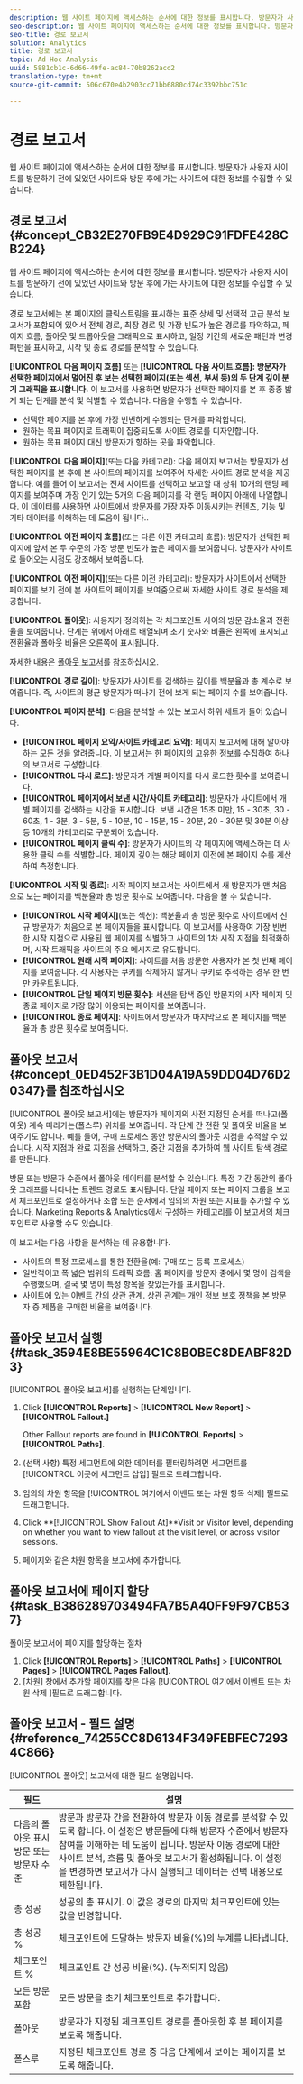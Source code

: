 ```yaml
---
description: 웹 사이트 페이지에 액세스하는 순서에 대한 정보를 표시합니다. 방문자가 사용자 사이트를 방문하기 전에 있었던 사이트와 방문 후에 가는 사이트에 대한 정보를 수집할 수 있습니다.
seo-description: 웹 사이트 페이지에 액세스하는 순서에 대한 정보를 표시합니다. 방문자가 사용자 사이트를 방문하기 전에 있었던 사이트와 방문 후에 가는 사이트에 대한 정보를 수집할 수 있습니다.
seo-title: 경로 보고서
solution: Analytics
title: 경로 보고서
topic: Ad Hoc Analysis
uuid: 5881cb1c-6d66-49fe-ac84-70b8262acd2
translation-type: tm+mt
source-git-commit: 506c670e4b2903cc71bb6880cd74c3392bbc751c

---
```



# 경로 보고서

웹 사이트 페이지에 액세스하는 순서에 대한 정보를 표시합니다. 방문자가 사용자 사이트를 방문하기 전에 있었던 사이트와 방문 후에 가는 사이트에 대한 정보를 수집할 수 있습니다.

## 경로 보고서 {#concept_CB32E270FB9E4D929C91FDFE428CB224}

웹 사이트 페이지에 액세스하는 순서에 대한 정보를 표시합니다. 방문자가 사용자 사이트를 방문하기 전에 있었던 사이트와 방문 후에 가는 사이트에 대한 정보를 수집할 수 있습니다.

경로 보고서에는 본 페이지의 클릭스트림을 표시하는 표준 상세 및 선택적 고급 분석 보고서가 포함되어 있어서 전체 경로, 최장 경로 및 가장 빈도가 높은 경로를 파악하고, 페이지 흐름, 폴아웃 및 드롭아웃을 그래픽으로 표시하고, 일정 기간의 새로운 패턴과 변경 패턴을 표시하고, 시작 및 종료 경로를 분석할 수 있습니다.

**[!UICONTROL 다음 페이지 흐름]** 또는 **[!UICONTROL 다음 사이트 흐름]: 방문자가 선택한 페이지에서 멀어진 후 보는 선택한 페이지(또는 섹션, 부서 등)의 두 단계 깊이 분기 그래픽을 표시합니다.** 이 보고서를 사용하면 방문자가 선택한 페이지를 본 후 종종 밟게 되는 단계를 분석 및 식별할 수 있습니다. 다음을 수행할 수 있습니다.

* 선택한 페이지를 본 후에 가장 빈번하게 수행되는 단계를 파악합니다.
* 원하는 목표 페이지로 트래픽이 집중되도록 사이트 경로를 디자인합니다.
* 원하는 목표 페이지 대신 방문자가 향하는 곳을 파악합니다.

**[!UICONTROL 다음 페이지]**(또는 다음 카테고리): 다음 페이지 보고서는 방문자가 선택한 페이지를 본 후에 본 사이트의 페이지를 보여주어 자세한 사이트 경로 분석을 제공합니다. 예를 들어 이 보고서는 전체 사이트를 선택하고 보고할 때 상위 10개의 랜딩 페이지를 보여주며 가장 인기 있는 5개의 다음 페이지를 각 랜딩 페이지 아래에 나열합니다. 이 데이터를 사용하면 사이트에서 방문자를 가장 자주 이동시키는 컨텐츠, 기능 및 기타 데이터를 이해하는 데 도움이 됩니다..

**[!UICONTROL 이전 페이지 흐름]**(또는 다른 이전 카테고리 흐름): 방문자가 선택한 페이지에 앞서 본 두 수준의 가장 방문 빈도가 높은 페이지를 보여줍니다. 방문자가 사이트로 들어오는 시점도 강조해서 보여줍니다.

**[!UICONTROL 이전 페이지]**(또는 다른 이전 카테고리): 방문자가 사이트에서 선택한 페이지를 보기 전에 본 사이트의 페이지를 보여줌으로써 자세한 사이트 경로 분석을 제공합니다.

**[!UICONTROL 폴아웃]**: 사용자가 정의하는 각 체크포인트 사이의 방문 감소율과 전환율을 보여줍니다. 단계는 위에서 아래로 배열되며 초기 숫자와 비율은 왼쪽에 표시되고 전환율과 폴아웃 비율은 오른쪽에 표시됩니다.

자세한 내용은  [폴아웃 보고서](../../analyze/ad-hoc-analysis/c-reports-paths.md#concept_0ED452F3B1D04A19A59DD04D76D20347)를 참조하십시오.

**[!UICONTROL 경로 길이]**: 방문자가 사이트를 검색하는 깊이를 백분율과 총 계수로 보여줍니다. 즉, 사이트의 평균 방문자가 떠나기 전에 보게 되는 페이지 수를 보여줍니다.

**[!UICONTROL 페이지 분석]**: 다음을 분석할 수 있는 보고서 하위 세트가 들어 있습니다.

* **[!UICONTROL 페이지 요약/사이트 카테고리 요약]**: 페이지 보고서에 대해 알아야 하는 모든 것을 알려줍니다. 이 보고서는 한 페이지의 고유한 정보를 수집하여 하나의 보고서로 구성합니다.
* **[!UICONTROL 다시 로드]**: 방문자가 개별 페이지를 다시 로드한 횟수를 보여줍니다.
* **[!UICONTROL 페이지에서 보낸 시간/사이트 카테고리]**: 방문자가 사이트에서 개별 페이지를 검색하는 시간을 표시합니다. 보낸 시간은 15초 미만, 15 - 30초, 30 - 60초, 1 - 3분, 3 - 5분, 5 - 10분, 10 - 15분, 15 - 20분, 20 - 30분 및 30분 이상 등 10개의 카테고리로 구분되어 있습니다.
* **[!UICONTROL 페이지 클릭 수]**: 방문자가 사이트의 각 페이지에 액세스하는 데 사용한 클릭 수를 식별합니다. 페이지 깊이는 해당 페이지 이전에 본 페이지 수를 계산하여 측정합니다.

**[!UICONTROL 시작 및 종료]**: 시작 페이지 보고서는 사이트에서 새 방문자가 맨 처음으로 보는 페이지를 백분율과 총 방문 횟수로 보여줍니다.  다음을 볼 수 있습니다.

* **[!UICONTROL 시작 페이지]**(또는 섹션): 백분율과 총 방문 횟수로 사이트에서 신규 방문자가 처음으로 본 페이지들을 표시합니다. 이 보고서를 사용하여 가장 빈번한 시작 지점으로 사용된 웹 페이지를 식별하고 사이트의 1차 시작 지점을 최적화하며, 시작 트래픽을 사이트의 주요 메시지로 유도합니다.
* **[!UICONTROL 원래 시작 페이지]**: 사이트를 처음 방문한 사용자가 본 첫 번째 페이지를 보여줍니다. 각 사용자는 쿠키를 삭제하지 않거나 쿠키로 추적하는 경우 한 번만 카운트됩니다.
* **[!UICONTROL 단일 페이지 방문 횟수]**: 세션을 탐색 중인 방문자의 시작 페이지 및 종료 페이지로 가장 많이 이용되는 페이지를 보여줍니다.
* **[!UICONTROL 종료 페이지]**: 사이트에서 방문자가 마지막으로 본 페이지를 백분율과 총 방문 횟수로 보여줍니다.

## 폴아웃 보고서{#concept_0ED452F3B1D04A19A59DD04D76D20347}를 참조하십시오 

[!UICONTROL 폴아웃 보고서]에는 방문자가 페이지의 사전 지정된 순서를 떠나고(폴아웃) 계속 따라가는(폴스루) 위치를 보여줍니다. 각 단계 간 전환 및 폴아웃 비율을 보여주기도 합니다. 예를 들어, 구매 프로세스 동안 방문자의 폴아웃 지점을 추적할 수 있습니다. 시작 지점과 완료 지점을 선택하고, 중간 지점을 추가하여 웹 사이트 탐색 경로를 만듭니다.

<!-- 

c_reports_fallout.xml

 -->

방문 또는 방문자 수준에서 폴아웃 데이터를 분석할 수 있습니다. 특정 기간 동안의 폴아웃 그래프를 나타내는 트렌드 경로도 표시됩니다. 단일 페이지 또는 페이지 그룹을 보고서 체크포인트로 설정하거나 조합 또는 순서에서 임의의 차원 또는 지표를 추가할 수 있습니다. Marketing Reports &amp; Analytics에서 구성하는 카테고리를 이 보고서의 체크포인트로 사용할 수도 있습니다.

이 보고서는 다음 사항을 분석하는 데 유용합니다.

* 사이트의 특정 프로세스를 통한 전환율(예: 구매 또는 등록 프로세스)
* 일반적이고 폭 넓은 범위의 트래픽 흐름: 홈 페이지를 방문자 중에서 몇 명이 검색을 수행했으며, 결국 몇 명이 특정 항목을 찾았는가를 표시합니다.
* 사이트에 있는 이벤트 간의 상관 관계. 상관 관계는 개인 정보 보호 정책을 본 방문자 중 제품을 구매한 비율을 보여줍니다.

## 폴아웃 보고서 실행 {#task_3594E8BE55964C1C8B0BEC8DEABF82D3}

[!UICONTROL 폴아웃 보고서]를 실행하는 단계입니다.

<!-- 

t_fallout.xml

 -->

1. Click **[!UICONTROL Reports]** &gt; **[!UICONTROL New Report]** &gt; **[!UICONTROL Fallout.]**

   Other Fallout reports are found in **[!UICONTROL Reports]** &gt; **[!UICONTROL Paths]**.

1. (선택 사항) 특정 세그먼트에 의한 데이터를 필터링하려면 세그먼트를 [!UICONTROL 이곳에 세그먼트 삽입] 필드로 드래그합니다.
1. 임의의 차원 항목을 [!UICONTROL 여기에서 이벤트 또는 차원 항목 삭제] 필드로 드래그합니다.
1. Click **[!UICONTROL Show Fallout At]**Visit or Visitor level, depending on whether you want to view fallout at the visit level, or across visitor sessions.
1. 페이지와 같은 차원 항목을 보고서에 추가합니다.

## 폴아웃 보고서에 페이지 할당 {#task_B386289703494FA7B5A40FF9F97CB537}

폴아웃 보고서에 페이지를 할당하는 절차

<!-- 

t_fallout_assign_pages.xml

 -->

1. Click **[!UICONTROL Reports]** &gt; **[!UICONTROL Paths]** &gt; **[!UICONTROL Pages]** &gt; **[!UICONTROL Pages Fallout]**.
1.  [차원] 창에서 추가할 페이지를 찾은 다음 [!UICONTROL 여기에서 이벤트 또는 차원 삭제 ]필드로 드래그합니다. 

## 폴아웃 보고서 - 필드 설명 {#reference_74255CC8D6134F349FEBFEC72934C866}

[!UICONTROL 폴아웃] 보고서에 대한 필드 설명입니다.

<!-- 

r_dsc_fallout.xml

 -->

| 필드 | 설명 |
|--- |--- |
| 다음의 폴아웃 표시 방문 또는 방문자 수준 | 방문과 방문자 간을 전환하여 방문자 이동 경로를 분석할 수 있도록 합니다. 이 설정은 방문들에 대해 방문자 수준에서 방문자 참여를 이해하는 데 도움이 됩니다. 방문자 이동 경로에 대한 사이트 분석, 흐름 및 폴아웃 보고서가 활성화됩니다. 이 설정을 변경하면 보고서가 다시 실행되고 데이터는 선택 내용으로 제한됩니다. |
| 총 성공 | 성공의 총 표시기. 이 값은 경로의 마지막 체크포인트에 있는 값을 반영합니다. |
| 총 성공 % | 체크포인트에 도달하는 방문자 비율(%)의 누계를 나타냅니다. |
| 체크포인트 % | 체크포인트 간 성공 비율(%). (누적되지 않음) |
| 모든 방문 포함 | 모든 방문을 초기 체크포인트로 추가합니다. |
| 폴아웃 | 방문자가 지정된 체크포인트 경로를 폴아웃한 후 본 페이지를 보도록 해줍니다. |
| 폴스루 | 지정된 체크포인트 경로 중 다음 단계에서 보이는 페이지를 보도록 해줍니다. |
